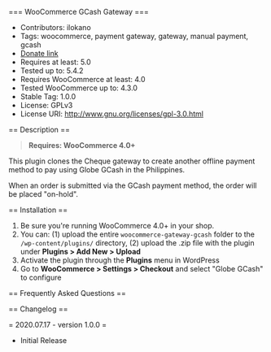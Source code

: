 === WooCommerce GCash Gateway ===

 - Contributors: ilokano
 - Tags: woocommerce, payment gateway, gateway, manual payment, gcash
 - [Donate link](https://www.paypal.com/cgi-bin/webscr?cmd=_xclick&business=paypal@skyverge.com&item_name=Donation+for+WooCommerce+Offline+Gateway)
 - Requires at least: 5.0
 - Tested up to: 5.4.2
 - Requires WooCommerce at least: 4.0
 - Tested WooCommerce up to: 4.3.0
 - Stable Tag: 1.0.0
 - License: GPLv3
 - License URI: http://www.gnu.org/licenses/gpl-3.0.html

== Description ==

> **Requires: WooCommerce 4.0+**

This plugin clones the Cheque gateway to create another offline payment method to pay using Globe GCash in the Philippines.

When an order is submitted via the GCash payment method, the order will be placed "on-hold".

== Installation ==

1. Be sure you're running WooCommerce 4.0+ in your shop.
2. You can: (1) upload the entire `woocommerce-gateway-gcash` folder to the `/wp-content/plugins/` directory, (2) upload the .zip file with the plugin under **Plugins &gt; Add New &gt; Upload**
3. Activate the plugin through the **Plugins** menu in WordPress
4. Go to **WooCommerce &gt; Settings &gt; Checkout** and select "Globe GCash" to configure

== Frequently Asked Questions ==


== Changelog ==

= 2020.07.17 - version 1.0.0 =
 * Initial Release
